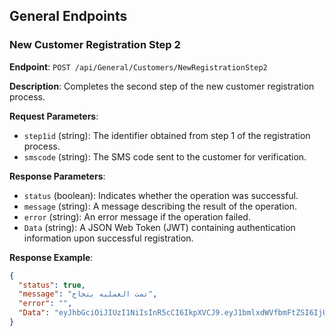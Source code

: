 ## General Endpoints

### New Customer Registration Step 2

**Endpoint**: `POST /api/General/Customers/NewRegistrationStep2`

**Description**: Completes the second step of the new customer registration process.

**Request Parameters**:
- `step1id` (string): The identifier obtained from step 1 of the registration process.
- `smscode` (string): The SMS code sent to the customer for verification.

**Response Parameters**:
- `status` (boolean): Indicates whether the operation was successful.
- `message` (string): A message describing the result of the operation.
- `error` (string): An error message if the operation failed.
- `Data` (string): A JSON Web Token (JWT) containing authentication information upon successful registration.

**Response Example**:
```json
{
  "status": true,
  "message": "تمت العمليه بنجاح",
  "error": "",
  "Data": "eyJhbGciOiJIUzI1NiIsInR5cCI6IkpXVCJ9.eyJ1bmlxdWVfbmFtZSI6IjU3ODc1NTE1MyIsInJvbGUiOiJDdXN0b21lcnMiLCJBZ2VuY3lfSUQiOiIxMDM3NSIsIlVzZXJJZCI6IjIxMzY4IiwibmJmIjoxNzE4NjU3OTk2LCJleHAiOjE3MTg2NjUxOTYsImlhdCI6MTcxODY1Nzk5NiwiaXNzIjoiaHR0cHM6Ly9zYXlhcmF0ZWNoLmNvbS8iLCJhdWQiOiJodHRwczovL3NheWFyYXRlY2guY29tLyJ9.9ruHuFlLJlwzsdpcYPxECnPT5jQHWjQhnXJHJLKIVto"
}
```